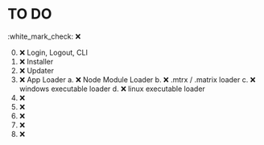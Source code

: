 # TO DO
:white_mark_check:
:x:

0. :x: Login, Logout, CLI
1. :x: Installer
2. :x: Updater
3. :x: App Loader
   a. :x: Node Module Loader
   b. :x: .mtrx / .matrix loader
   c. :x: windows executable loader
   d. :x: linux executable loader
4. :x:
5. :x:
6. :x:
7. :x:
8. :x:
